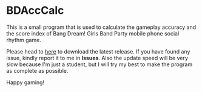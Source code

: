 # BDAccCalc
This is a small program that is used to calculate the gameplay accuracy and the score index of Bang Dream! Girls Band Party mobile phone social rhythm game.

Please head to [here](https://github.com/xiaoren976/BDAccCalc/releases) to download the latest release.
If you have found any issue, kindly report it to me in **Issues**.
Also the update speed will be very slow because I'm just a student, but I will try my best to make the program as complete as possible.

Happy gaming!
